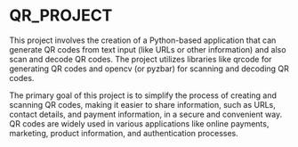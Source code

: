 # QR_PROJECT
This project involves the creation of a Python-based application that can generate QR codes from text input (like URLs or other information) and also scan and decode QR codes. The project utilizes libraries like qrcode for generating QR codes and opencv (or pyzbar) for scanning and decoding QR codes.

The primary goal of this project is to simplify the process of creating and scanning QR codes, making it easier to share information, such as URLs, contact details, and payment information, in a secure and convenient way. QR codes are widely used in various applications like online payments, marketing, product information, and authentication processes.

